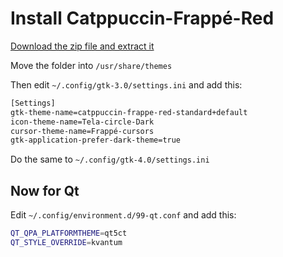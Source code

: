 # Install Catppuccin-Frappé-Red
<a href="">Download the zip file and extract it</a>

Move the folder into `/usr/share/themes`

Then edit `~/.config/gtk-3.0/settings.ini` and add this:
```bash
[Settings]
gtk-theme-name=catppuccin-frappe-red-standard+default
icon-theme-name=Tela-circle-Dark
cursor-theme-name=Frappé-cursors
gtk-application-prefer-dark-theme=true
```

Do the same to `~/.config/gtk-4.0/settings.ini`

## Now for Qt
Edit `~/.config/environment.d/99-qt.conf` and add this:
```bash
QT_QPA_PLATFORMTHEME=qt5ct
QT_STYLE_OVERRIDE=kvantum
```
